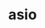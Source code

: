 ---
title: "asio"
layout: cache
categories: [package, develop-2023-12-10]
meta: {"versions": ["1.16.1", "1.28.0"], "compilers": ["cce@=15.0.1", "gcc@=11.4.0", "gcc@=9.4.0", "oneapi@=2023.2.0"], "oss": ["rhel8", "ubuntu20.04"], "platforms": ["linux"], "targets": ["neoverse_v1", "ppc64le", "x86_64_v3", "zen4"], "stacks": ["e4s", "e4s-cray-rhel", "e4s-neoverse_v1", "e4s-oneapi", "e4s-power", "e4s-rocm-external", "root"], "num_specs": 6, "num_specs_by_stack": {"root": 6, "e4s-cray-rhel": 1, "e4s-neoverse_v1": 1, "e4s-power": 1, "e4s": 2, "e4s-rocm-external": 1, "e4s-oneapi": 1}}
spec_details: [{"hash": "kko6j4axgd7jjp3f7xcdo34o3fcskfas", "compiler": "cce@=15.0.1", "versions": ["1.28.0"], "os": "rhel8", "platform": "linux", "target": "zen4", "variants": ["~boost_coroutine", "~boost_regex", "build_system=autotools", "cxxstd=17", "~separate_compilation"], "stacks": ["root", "e4s-cray-rhel"], "size": "-", "tarball": "https://binaries.spack.io/releases/develop-2023-12-10/build_cache/linux-rhel8-zen4/cce-15.0.1/asio-1.28.0/linux-rhel8-zen4-cce-15.0.1-asio-1.28.0-kko6j4axgd7jjp3f7xcdo34o3fcskfas.spack"}, {"hash": "ublo6na3au7popdqz4bfz7xdrdplizj3", "compiler": "gcc@=11.4.0", "versions": ["1.28.0"], "os": "ubuntu20.04", "platform": "linux", "target": "neoverse_v1", "variants": ["~boost_coroutine", "~boost_regex", "build_system=autotools", "cxxstd=17", "~separate_compilation"], "stacks": ["e4s-neoverse_v1", "root"], "size": "-", "tarball": "https://binaries.spack.io/releases/develop-2023-12-10/build_cache/linux-ubuntu20.04-neoverse_v1/gcc-11.4.0/asio-1.28.0/linux-ubuntu20.04-neoverse_v1-gcc-11.4.0-asio-1.28.0-ublo6na3au7popdqz4bfz7xdrdplizj3.spack"}, {"hash": "nepfm2wlitgrzvuak3c42pt4s2wxdbuc", "compiler": "gcc@=9.4.0", "versions": ["1.28.0"], "os": "ubuntu20.04", "platform": "linux", "target": "ppc64le", "variants": ["~boost_coroutine", "~boost_regex", "build_system=autotools", "cxxstd=17", "~separate_compilation"], "stacks": ["e4s-power", "root"], "size": "-", "tarball": "https://binaries.spack.io/releases/develop-2023-12-10/build_cache/linux-ubuntu20.04-ppc64le/gcc-9.4.0/asio-1.28.0/linux-ubuntu20.04-ppc64le-gcc-9.4.0-asio-1.28.0-nepfm2wlitgrzvuak3c42pt4s2wxdbuc.spack"}, {"hash": "snojrdlixikmtszp2pmqyu6kmggkahr4", "compiler": "gcc@=11.4.0", "versions": ["1.16.1"], "os": "ubuntu20.04", "platform": "linux", "target": "x86_64_v3", "variants": ["~boost_coroutine", "~boost_regex", "build_system=autotools", "cxxstd=17", "~separate_compilation"], "stacks": ["root", "e4s", "e4s-rocm-external"], "size": "-", "tarball": "https://binaries.spack.io/releases/develop-2023-12-10/build_cache/linux-ubuntu20.04-x86_64_v3/gcc-11.4.0/asio-1.16.1/linux-ubuntu20.04-x86_64_v3-gcc-11.4.0-asio-1.16.1-snojrdlixikmtszp2pmqyu6kmggkahr4.spack"}, {"hash": "bixlrxqwukgyjecbsja7pymj4brhyr5g", "compiler": "gcc@=11.4.0", "versions": ["1.28.0"], "os": "ubuntu20.04", "platform": "linux", "target": "x86_64_v3", "variants": ["~boost_coroutine", "~boost_regex", "build_system=autotools", "cxxstd=17", "~separate_compilation"], "stacks": ["root", "e4s"], "size": "-", "tarball": "https://binaries.spack.io/releases/develop-2023-12-10/build_cache/linux-ubuntu20.04-x86_64_v3/gcc-11.4.0/asio-1.28.0/linux-ubuntu20.04-x86_64_v3-gcc-11.4.0-asio-1.28.0-bixlrxqwukgyjecbsja7pymj4brhyr5g.spack"}, {"hash": "zyuvsw3syllozygsklwsoa4tyiii3p4b", "compiler": "oneapi@=2023.2.0", "versions": ["1.28.0"], "os": "ubuntu20.04", "platform": "linux", "target": "x86_64_v3", "variants": ["~boost_coroutine", "~boost_regex", "build_system=autotools", "cxxstd=17", "~separate_compilation"], "stacks": ["e4s-oneapi", "root"], "size": "-", "tarball": "https://binaries.spack.io/releases/develop-2023-12-10/build_cache/linux-ubuntu20.04-x86_64_v3/oneapi-2023.2.0/asio-1.28.0/linux-ubuntu20.04-x86_64_v3-oneapi-2023.2.0-asio-1.28.0-zyuvsw3syllozygsklwsoa4tyiii3p4b.spack"}]
---